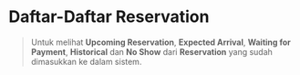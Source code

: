 # Daftar-Daftar Reservation

> Untuk melihat **Upcoming Reservation**, **Expected Arrival**, **Waiting for Payment**, **Historical** dan **No Show** dari **Reservation** yang sudah dimasukkan ke dalam sistem.